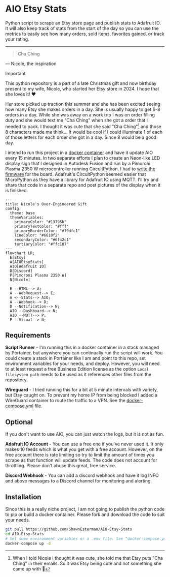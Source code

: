 # AIO Etsy Stats

Python script to scrape an Etsy store page and publish stats to Adafruit IO. It will also keep track of stats from the start of the day so you
can use the metrics to easily see how many orders, sold items, favorites gained, or track your rating. 

---
> Cha Ching

— Nicole, the inspiration

> [!IMPORTANT]
> This python repository is a part of a late Christmas gift and now birthday present to my wife, Nicole, who started her Etsy store in 2024. I hope that she loves it! ❤️

Her store picked up traction this summer and she has been excited seeing how many Etsy she makes orders in a day. She is usually happy to get 
6-8 orders in a day. While she was away on a work trip I was on order filling duty and she would text me "Cha Ching" when she got a order that I 
needed to pack. I thought it was cute that she said "Cha Ching"[^1] and those 8 characters made me think... It would be cool if I could illuminate 
1 of each of those letters for each order she got in a day. Since 8 would be a good day.

I intend to run this project in a [docker container](docker-compose.yml) and have it update AIO every 15 minutes. In two separate efforts I plan to 
create an Neon-like LED display sign that I designed in Autodesk Fusion and run by a Pimoroni Plasma 2350 W microcontroller running CircuitPython. 
I had to [write the firmware](https://github.com/adafruit/circuitpython/pull/9923) for the board. Adafruit's CircuitPython seemed easier that MicroPython 
as they have a library for Adafruit IO using MQTT. I'll try and share that code in a separate repo and post pictures of the display when it is finished.

```mermaid
---
title: Nicole's Over-Engineered Gift
config:
  theme: base
  themeVariables:
    primaryColor: "#13795b"
    primaryTextColor: "#fff"
    primaryBorderColor: "#79dfc1"
    lineColor: "#6610f2"
    secondaryColor: "#6f42c1"
    tertiaryColor: "#ffc107"
---
flowchart LR;
  E[Etsy]
  A[AIOEtsyStats]
  AIO[Adafruit IO]
  D[Discord]
  P[Pimoroni Plasma 2350 W]
  N[Nicole]

  E --HTML--> A;
  A --WebRequest--> E;  
  A <--Stats--> AIO;
  A --Webhook--> D;
  D --Notification--> N;
  AIO --Dashboard--> N;
  AIO --MQTT--> P;
  P --Visual--> N;
```

## Requirements

**Script Runner** - I'm running this in a docker container in a stack managed by Portainer, but anywhere you can continually run the script will work. You could create a stack in
Portainer like I am and point to this repo, set environment variables for your needs, and deploy. However, you will need to at least request a free Business Edition license as the 
option `Local filesystem path` needs to be used as it references other files from the repository.  

**Wireguard** - I tried running this for a bit at 5 minute intervals with variety, but Etsy caught on. To prevent my 
home IP from being blocked I added a WireGuard container to route the traffic to a VPN. See the 
[docker-compose.yml](docker-compose.yml) file. 

## Optional

If you don't want to use AIO, you can just watch the logs, but it is not as fun.

**Adafruit IO Account** - You can use a free one if you've never used it. It only makes 10 feeds which is what you get with a free account. However, on
the free account there is rate limiting so try to limit the amount of times you scrape as that function will update feeds. The code does not account for
throttling. Please don't abuse this great, free service.

**Discord Webhook** - You can add a discord webhook and have it log INFO and above messages to a Discord channel for monitoring and alerting.

## Installation

Since this is a really niche project, I am not going to publish the python code to pip or build a docker container. Please fork and download the code to
suit your needs. 

```bash
git pull https://github.com/ShawnEsterman/AIO-Etsy-Stats
cd AIO-Etsy-Stats
# Set some environment variables or a .env file. See "docker-compose.yml" or "aio-etsy-stats/main.py"
docker-compose up -d
```

[^1]: When I told Nicole I thought it was cute, she told me that Etsy puts "Cha Ching" in their emails. So it was Etsy being cute and not something she came up with 🤣
